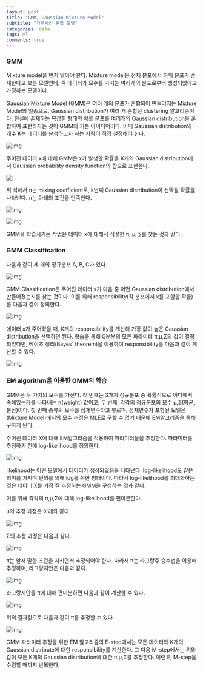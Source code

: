 ```yaml
---
layout: post
title: "GMM, Gaussian Mixture Model"
subtitle: "가우시안 혼합 모델"
categories: data
tags: ml
comments: true
---
```


### GMM

Mixture model을 먼저 알아야 한다. Mixture model은 전체 분포에서 하위 분포가 존재한다고 보는 모델인데, 즉 데이터가 모수를 가지는 여러개의 분포로부터 생성되었다고 가정하는 모델이다. 

Gaussian Mixture Model (GMM)은 여러 개의 분포가 혼합되어 만들어지는 Mixture Model의 일종으로, Gaussian distribution가 여러 개 혼합된 clustering 알고리즘이다. 현실에 존재하는 복잡한 형태의 확률 분포를 여러개의 Gaussian distribution을 혼합하여 표현하자는 것이 GMM의 기본 아이디어이다. 이때 Gaussian distribution의 개수 K는 데이터를 분석하고자 하는 사람이 직접 설정해야 한다.

![img](https://imgur.com/McwinS4.png)

주어진 데이터 x에 대해 GMM은 x가 발생할 확률을 K개의 Gaussian distribution에서 Gaussian probability density function의 합으로 표현한다.

![](https://imgur.com/4VuqDHN.png)

위 식에서 π는 mixing coefficient로, k번째 Gaussian distribution이 선택될 확률을 나타낸다. π는 아래의 조건을 만족한다.

![img](https://t1.daumcdn.net/cfile/tistory/999E08375AC7637F0C)

![img](https://t1.daumcdn.net/cfile/tistory/993FF4395AC763833C)

GMM을 학습시키는 작업은 데이터 x에 대해서 적절한 π, μ, ∑를 찾는 것과 같다.

### GMM Classification

다음과 같이 세 개의 정규분포 A, B, C가 있다.

![img](https://t1.daumcdn.net/cfile/tistory/99F2D73359842CC912)

GMM Classification은 주어진 데이터 x가 다음 중 어떤 Gaussian distribution에서 만들어졌는지를 찾는 것이다. 이를 위해 responsibility(각 분포에서 x를 포함할 확률)를 다음과 같이 정의한다.

![img](https://t1.daumcdn.net/cfile/tistory/99E6C5455AC8AA8A01)

데이터 x가 주어졌을 때, K개의 responsibility를 계산해 가장 값이 높은 Gaussian distribution을 선택하면 된다. 학습을 통해 GMM의 모든 파라미터 π,μ,Σ의 값이 결정되었다면, 베이즈 정리(Bayes' theorem)을 이용하여 responsibility를 다음과 같이 계산할 수 있다.

![img](https://t1.daumcdn.net/cfile/tistory/99AD6E4A5AC8C7C639)



### EM algorithm을 이용한 GMM의 학습

GMM은 두 가지의 모수를 가진다. 첫 번째는 3가지 정규분포 중 확률적으로 어디에서 속해있는가를 나타내는 π(weight) 값이고, 두 번째, 각각의 정규분포의 모수 μ,Σ(평균, 분산)이다. 첫 번째 종류의 모수를 잠재변수라고 부르며, 잠재변수가 포함된 모델은(Mixture Model)에서의 모수 추정은 [MLE](<https://plannoa.github.io/data/2019/11/07/Probability-Theory/>)로 구할 수 없기 때문에 EM알고리즘을 통해 구하게 된다.

주어진 데이터 X에 대해 EM알고리즘을 적용하여 파라미터들을 추정한다. 파라미터를 추정하기 전에 log-likelihood를 정의한다.

![img](https://t1.daumcdn.net/cfile/tistory/99B62E4E5AC8A0CF24)

likelihood는 어떤 모델에서 데이터가 생성되었음을 나타낸다. log-likelihood도 같은 의미를 가지며 편의를 의해 log를 취한 형태이다. 따라서 log-likelihood를 최대화하는 것은 데이터 X를 가장 잘 추정하는 GMM을 구성하는 것과 같다.

이를 위해 각각의 π,μ,Σ에 대해 log-likelihood를 편미분한다. 

μ의 추정 과정은 아래와 같다.

![img](https://t1.daumcdn.net/cfile/tistory/99A074505AC8A8D50C)

Σ의 추정 과정은 다음과 같다.

![img](https://t1.daumcdn.net/cfile/tistory/99043F505AC8B19B01)

π는 앞서 말한 조건을 지키면서 추정되어야 한다. 따라서 π는 라그랑주 승수법을 이용해 추정하며, 라그랑지안은 다음과 같다.

![img](https://t1.daumcdn.net/cfile/tistory/9997D3495AC8C3E724)

라그랑지안을 π에 대해 편미분하면 다음과 같이 계산할 수 있다.

![img](https://t1.daumcdn.net/cfile/tistory/991622405AC8C24C30)

위의 결과값으로 다음과 같이 π를 추정할 수 있다.

![img](https://t1.daumcdn.net/cfile/tistory/99C26F445AC8C39D15)

GMM 파라미터 추정을 위한 EM 알고리즘의 E-step에서는 모든 데이터와 K개의 Gaussian distribute에 대한 responsibility를 계산한다. 그 다음 M-step에서는 위와 같이 모든 K개의 Gaussian distribution에 대한 π,μ,Σ를 추정한다. 이런 E, M-step을 수렴할 때까지 반복한다.

